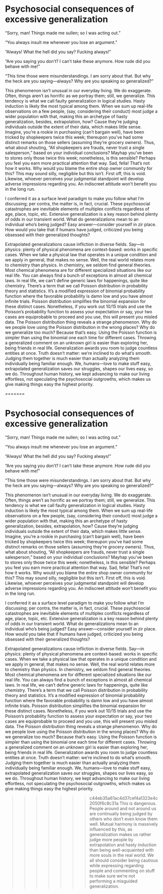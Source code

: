 
# Psychosocial consequences of excessive generalization

“Sorry, man! Things made me sullen; so I was acting out.”

“You always insult me whenever you lose an argument.”

“Always! What the hell did you say? Fucking always!”

“Are you saying you don’t? I can’t take these anymore. How rude did you behave with me!”

“This time those were misunderstandings. I am sorry about that. But why the heck are you saying—always? Why are you speaking so generalized?” 

This phenomenon isn’t unusual in our everyday living. We do exaggerate. Often, things aren’t as horrific as we portray them; still, we generalize. This tendency is what we call faulty generalization in logical studies. Hasty induction is likely the most typical among them. When we sum up real-life observations on a few people, (say, considering their conduct) most judge a wider population with that, making this an archetype of hasty generalization, besides, extrapolation, how? Cause they’re judging individuals outside the extent of their data, which makes little sense. Imagine, you’re a rookie in purchasing (can’t bargain well), have been tricked by shopkeepers twice this week; thereupon you’ve had some distinct remarks on those sellers (assuming they’re grocery owners). Thus, what about shouting, “All shopkeepers are frauds, never trust a single salesperson,” based on your individual conclusions? Mayhap you’ve been to stores only those twice this week; nonetheless, is this sensible? Perhaps you feel you earn more practical attention that way. Sad, fella! That’s not how it works. Why would you blame the entire shop owner community for this? This may sound silly, negligible but this isn’t. First off, this is void. Likewise, whoever perceives your judgmental standpoint will develop adverse impressions regarding you. An indiscreet attitude won’t benefit you in the long run.  

I conferred it as a surface level paradigm to make you follow what I’m discussing; per contra, the matter is, in fact, crucial. These psychosocial catastrophes are inevitable elements of multiplex conflicts regardless of age, place, topic, etc. Extensive generalization is a key reason behind plenty of odds in our transient world. What do generalizations mean to an individual who’s being judged? Easy answer—consider yourself in zir place. How would you take that if humans have judged, criticized you being obsessed with their generalized thoughts?

Extrapolated generalizations cause infliction in diverse fields. Say—in physics: plenty of physical phenomena are context-based: works in specific cases. When we take a physical law that operates in a unique condition and we apply in general, that makes no sense. Well, the real world relates more to chemistry than physics. In chemistry, we seldom find general theories. Most chemical phenomena are for different specialized situations like our real life. You can always find a bunch of exceptions in almost all chemical laws. In real life, we can’t define generic laws for happenings, quite like chemistry. There’s a term that we call Poisson distribution in probability theory and statistics. It’s a modified expression of binomial probability function where the favorable probability is damn low and you have almost infinite trials. Poisson distribution simplifies the binomial expansion for these distinct cases. Nonetheless, if you work out 10/15 trials and use the Poisson’s probability function to assess your expectation or say, your two cases are equiprobable to proceed and you use, this will present you misled data. The Poisson distribution thing reveals a strange phenomenon. Why do we people love using the Poisson distribution in the wrong places? Why do we generalize too much? Because that’s easy. Using the Poisson function is simpler than using the binomial one each time for different cases. Throwing a generalized comment on an unknown girl is easier than exploring her, being friends in real life. Generalization awards you room to judge countless entities at once. Truth doesn’t matter: we’re inclined to do what’s smooth. Judging them together is much easier than actually analyzing them individually being familiar enough. We, humans—love to make stuff easy, extrapolated generalization saves our struggles, shapes our lives easy, so we do. Throughout human history, we kept advancing to make our living effortless, not speculating the psychosocial outgrowths, which makes us give making things easy the highest priority. 

=======
# Psychosocial consequences of excessive generalization

“Sorry, man! Things made me sullen; so I was acting out.”

“You always insult me whenever you lose an argument.”

“Always! What the hell did you say? Fucking always!”

“Are you saying you don’t? I can’t take these anymore. How rude did you behave with me!”

“This time those were misunderstandings. I am sorry about that. But why the heck are you saying—always? Why are you speaking so generalized?” 

This phenomenon isn’t unusual in our everyday living. We do exaggerate. Often, things aren’t as horrific as we portray them; still, we generalize. This tendency is what we call faulty generalization in logical studies. Hasty induction is likely the most typical among them. When we sum up real-life observations on a few people, (say, considering their conduct) most judge a wider population with that, making this an archetype of hasty generalization, besides, extrapolation, how? Cause they’re judging individuals outside the extent of their data, which makes little sense. Imagine, you’re a rookie in purchasing (can’t bargain well), have been tricked by shopkeepers twice this week; thereupon you’ve had some distinct remarks on those sellers (assuming they’re grocery owners). Thus, what about shouting, “All shopkeepers are frauds, never trust a single salesperson,” based on your individual conclusions? Mayhap you’ve been to stores only those twice this week; nonetheless, is this sensible? Perhaps you feel you earn more practical attention that way. Sad, fella! That’s not how it works. Why would you blame the entire shop owner community for this? This may sound silly, negligible but this isn’t. First off, this is void. Likewise, whoever perceives your judgmental standpoint will develop adverse impressions regarding you. An indiscreet attitude won’t benefit you in the long run.  

I conferred it as a surface level paradigm to make you follow what I’m discussing; per contra, the matter is, in fact, crucial. These psychosocial catastrophes are inevitable elements of multiplex conflicts regardless of age, place, topic, etc. Extensive generalization is a key reason behind plenty of odds in our transient world. What do generalizations mean to an individual who’s being judged? Easy answer—consider yourself in zir place. How would you take that if humans have judged, criticized you being obsessed with their generalized thoughts?

Extrapolated generalizations cause infliction in diverse fields. Say—in physics: plenty of physical phenomena are context-based: works in specific cases. When we take a physical law that operates in a unique condition and we apply in general, that makes no sense. Well, the real world relates more to chemistry than physics. In chemistry, we seldom find general theories. Most chemical phenomena are for different specialized situations like our real life. You can always find a bunch of exceptions in almost all chemical laws. In real life, we can’t define generic laws for happenings, quite like chemistry. There’s a term that we call Poisson distribution in probability theory and statistics. It’s a modified expression of binomial probability function where the favorable probability is damn low and you have almost infinite trials. Poisson distribution simplifies the binomial expansion for these distinct cases. Nonetheless, if you work out 10/15 trials and use the Poisson’s probability function to assess your expectation or say, your two cases are equiprobable to proceed and you use, this will present you misled data. The Poisson distribution thing reveals a strange phenomenon. Why do we people love using the Poisson distribution in the wrong places? Why do we generalize too much? Because that’s easy. Using the Poisson function is simpler than using the binomial one each time for different cases. Throwing a generalized comment on an unknown girl is easier than exploring her, being friends in real life. Generalization awards you room to judge countless entities at once. Truth doesn’t matter: we’re inclined to do what’s smooth. Judging them together is much easier than actually analyzing them individually being familiar enough. We, humans—love to make stuff easy, extrapolated generalization saves our struggles, shapes our lives easy, so we do. Throughout human history, we kept advancing to make our living effortless, not speculating the psychosocial outgrowths, which makes us give making things easy the highest priority. 

>>>>>>> c44eb35a61ac4d37cef4a1323e4c2050f6c8c31a
This is dangerous. People around and not around us are continually being judged by others who don’t even know them well. Mutual harmony is massively influenced by this, as generalization makes us rather judge more people by extrapolation and hasty induction than being well-acquainted with more souls in the real world. We all should consider being cautious while expressing regarding people and commenting on stuff to make sure we’re not performing a misguided generalization. 